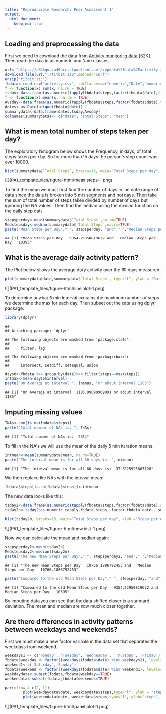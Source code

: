 ```yaml
---
title: "Reproducible Research: Peer Assessment 1"
output: 
  html_document:
    keep_md: true
---
```




## Loading and preprocessing the data

First we need to download the data from [Activity monitoring data](https://d396qusza40orc.cloudfront.net/repdata%2Fdata%2Factivity.zip) [52K]. Then read the data in as numeric and Date classes.


```r
url<-"https://d396qusza40orc.cloudfront.net/repdata%2Fdata%2Factivity.zip"
download.file(url,"./fitbit.zip",method="curl")
unzip("fitbit.zip")
fbdata<-read.csv("activity.csv", colClasses=c("numeric","Date","numeric"),header = TRUE)
f <- function(x) sum(x, na.rm = TRUE)
tsday<-data.frame(as.numeric(tapply(fbdata$steps,factor(fbdata$date),f, simplify = FALSE)))
f <- function(x) mean(x, na.rm = TRUE)
Avsday<-data.frame(as.numeric(tapply(fbdata$steps,factor(fbdata$date),f, simplify = FALSE)))
dates<-as.Date(unique(fbdata$date))
summarydata<-data.frame(dates,tsday,Avsday)
colnames(summarydata)<- c("date", "Total Steps", "mean")
```

## What is mean total number of steps taken per day?

The exploratory histogram below shows the Frequency, in days, of total steps taken per day. So for more than 15 days the person's step count was over 10000.


```r
hist(summarydata$`Total Steps`, breaks=15, main="Total Steps per day", xlab ="Steps per day", ylab="Number of Days")
```

![](PA1_template_files/figure-html/mean steps-1.png)<!-- -->

To find the mean we must first find the number of days in the date range of data since the data is broken into 5 min segments and not days. Then take the sum of total number of steps taken divided by number of days but ignoring the NA values. Then find the median using the median function on the daily step data.



```r
stepsperday<-mean(summarydata$`Total Steps`,na.rm=TRUE)
Medstepsday<-median(summarydata$`Total Steps`,na.rm=TRUE)
paste("Mean Steps per Day"," ", stepsperday, "and"," ","Median Steps per Day", " ", Medstepsday)
```

```
## [1] "Mean Steps per Day   9354.22950819672 and   Median Steps per Day   10395"
```


## What is the average daily activity pattern?

The Plot below shows the average daily activity over the 60 days measured.


```r
plot(summarydata$date,summarydata$`Total Steps`, type="l", ylab = "Daily number of Steps", xlab="Days")
```

![](PA1_template_files/figure-html/line plot-1.png)<!-- -->

To determine at what 5 min interval contains the maximum number of steps we determine the max for each day.  Then subset out the data using dplyr package:


```r
library(dplyr)
```

```
## 
## Attaching package: 'dplyr'
```

```
## The following objects are masked from 'package:stats':
## 
##     filter, lag
```

```
## The following objects are masked from 'package:base':
## 
##     intersect, setdiff, setequal, union
```

```r
days6<-fbdata %>% group_by(date)%>% filter(steps==max(steps))
intmax<-mean(days6$interval)
paste("On Average at interval ", intmax, "or about interval 1185")
```

```
## [1] "On Average at interval  1186.09090909091 or about interval 1185"
```


## Imputing missing values


```r
TNAs<-sum(is.na(fbdata$steps))
paste("Total number of NAs is: ", TNAs)
```

```
## [1] "Total number of NAs is:  2304"
```

To fill in the NA's we will use the mean of the daily 5 min iteration means.  


```r
intmean<-mean(summarydata$mean, na.rm=TRUE)
paste("The interval mean is for all 60 days is: ",intmean)
```

```
## [1] "The interval mean is for all 60 days is:  37.3825995807128"
```

We then replace the NAs with the interval mean:

```r
fbdata$steps[is.na(fbdata$steps)]<-intmean
```

The new data looks like this:


```r
tsday2<-data.frame(as.numeric(tapply(fbdata$steps,factor(fbdata$date),sum, simplify = FALSE)))
tsday2n<-tsday2$as.numeric.tapply.fbdata.steps..factor.fbdata.date...sum..simplify...FALSE..

hist(tsday2n, breaks=15, main="Total Steps per day", xlab ="Steps per day", ylab="Number of Days")
```

![](PA1_template_files/figure-html/new hist-1.png)<!-- -->


Now we can calculate the mean and median again:


```r
stepsperday2<-mean(tsday2n)
Medstepsday2<-median(tsday2n)
paste("The new Mean Steps per Day"," ", stepsperday2, "and"," ","Median Steps per Day", " ", Medstepsday2)
```

```
## [1] "The new Mean Steps per Day   10766.1886792453 and   Median Steps per Day   10766.1886792453"
```

```r
paste("Compared to the old Mean Steps per Day"," ", stepsperday, "and"," ","Median Steps per Day", " ", Medstepsday)
```

```
## [1] "Compared to the old Mean Steps per Day   9354.22950819672 and   Median Steps per Day   10395"
```
By imputing data you can see that the data shifted closer to a standard deviation. The mean and median are now much closer together.

## Are there differences in activity patterns between weekdays and weekends?

First we must make a new factor variable in the data set that separates the weekdays from weekend.


```r
weekdays1 <- c('Monday', 'Tuesday', 'Wednesday', 'Thursday', 'Friday')
fbdata$weekday <- factor((weekdays(fbdata$date) %in% weekdays1), levels=c(FALSE, TRUE))
weekend1<-c('Saturday','Sunday')
fbdata$weekend <- factor((weekdays(fbdata$date) %in% weekend1), levels=c(FALSE, TRUE))
weekdaydata<-subset(fbdata,fbdata$weekday==TRUE)
weekendata<-subset(fbdata,fbdata$weekend==TRUE)
```



```r
par(mfrow = c(2, 1))
        plot(weekdaydata$date, weekdaydata$steps,type="l", ylab = "steps", xlab="Weekday")
        plot(weekendata$date, weekendata$steps,type="l", ylab="steps", xlab="Weekend")
```

![](PA1_template_files/figure-html/panel plot-1.png)<!-- -->




